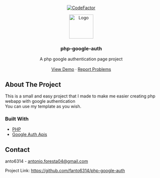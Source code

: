 <br />
<p align="center">
  <a href="https://github.com/fanto6314/php-google-auth">
    <a href="https://www.codefactor.io/repository/github/fanto6314/php-google-auth/overview/master"><img src="https://www.codefactor.io/repository/github/fanto6314/php-google-auth/badge/master" alt="CodeFactor" /></a>
  </a>
</p>

<p align="center">
  <a href="https://github.com/fanto6314/php-google-auth">
    <img src="https://upload.wikimedia.org/wikipedia/commons/thumb/5/53/Google_%22G%22_Logo.svg/600px-Google_%22G%22_Logo.svg.png" alt="Logo" width="80" height="80">
  </a>

  <h3 align="center">php-google-auth</h3>

  <p align="center">
    A php google authentication page project
    <br />
    <br />
    <a href="https://dev.anto6314.tech/google-auth">View Demo</a>
    ·
    <a href="https://github.com/fanto6314/php-google-auth/issues">Report Problems</a>
  </p>
</p>

## About The Project

This is a small and easy project that I made to make me easier creating php webapp with google authentication
<br />
You can use my template as you wish.

### Built With

* [PHP](https://www.php.net/)
* [Google Auth Apis](https://github.com/googleapis/google-auth-library-php)

## Contact

anto6314 - antonio.foresta04@gmail.com

Project Link: https://github.com/fanto6314/php-google-auth
